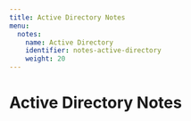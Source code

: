 ```yaml
---
title: Active Directory Notes
menu:
  notes:
    name: Active Directory
    identifier: notes-active-directory
    weight: 20
---
```

# Active Directory Notes